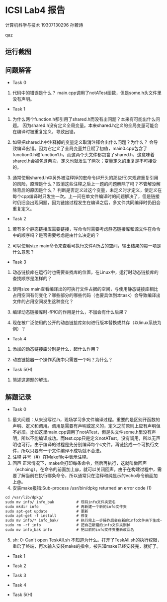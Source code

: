 # ICSⅠ Lab4 报告

计算机科学与技术
19307130296
孙若诗

qaz

## 运行截图

## 问题解答

* Task 0

1. 代码中的错误是什么？
main.cpp调用了notATest函数，但是some.h头文件里没有声明。

* Task 1

1. 为什么两个function.h都引⽤了shared.h⽽没有出问题？本来有可能出什么问题。
因为shared.h没有定义全局变量。本来shared.h定义的全局变量可能会在编译时被重复定义，导致出错。

2. 如果把shared.h中注释掉的变量定义取消注释会出什么问题？为什么？
会导致编译出错。因为它定义了全局变量并且赋了初值，main0.cpp包含了function0.h和function1.h，而这两个头文件都包含了shared.h，这意味着shared.h会被包含两次，定义也就发生了两次；变量定义的重复是不可接受的。

3. 通常使⽤shared.h中另外被注释掉的宏命令(#开头的那些⾏)来规避重复引⽤的⻛险，原理是什么？取消这些注释之后上⼀题的问题解除了吗？不管解没解除背后的原因是什么？
判断是否定义过这个变量，未定义时才定义，使定义在每个cpp编译时只发生一次。上一问在单文件编译时的问题解决了，但是链接时仍旧会出现问题，因为链接过程发生在编译之后，多文件共同编译时仍旧会重复定义。

* Task 2

1. 若有多个静态链接库需要链接，写命令时需要考虑静态链接库和源⽂件在命令中的顺序吗？是否需要考虑是由什么决定的？

2. 可以使⽤size main命令来查看可执⾏⽂件A所占的空间，输出结果的每⼀项是什么意思？

* Task 3

1. 动态链接库在运⾏时也需要查找库的位置，在Linux中，运⾏时动态链接库的查找顺序是怎样的？

2. 使⽤size main查看编译出的可执⾏⽂件占据的空间，与使⽤静态链接库相⽐占⽤空间有何变化？哪些部分的哪些代码（也要具体到本task）会导致编译出⽂件的占⽤空间发⽣这种变化？

3. 编译动态链接库时-fPIC的作⽤是什么，不加会有什么后果？

4. 现在被⼴泛使⽤的公开的动态链接库如何进⾏版本替换或共存（以linux系统为例）？

* Task 4

1. 添加的动态链接库分别是什么，起什么作⽤？

2. 动态链接器⼀个操作系统中只需要⼀个吗？为什么？

* Task 5(H)

1. 简述这道题的解法。

## 解题记录

* Task 0

1. 最大问题：从来没写过.h，现场学习多文件编译过程。重要的是区别开函数的声明、定义和调用。调用是需要有声明或定义的，定义之前原则上应有声明但不必须。比如这里main.cpp调用了notATest，但是头文件some.h里没有声明，所以不能编译成功。而test.cpp只是定义notATest，没有调用，所以无声明也可行。由于编译的过程是先分别编译每个c文件，再链接成一个可执行文件，所以只要有一个文件编译不成功就不合法。
2. 注释
井号（#）在Makefile中表示注释。
3. 回声
正常情况下，make会打印每条命令，然后再执行，这就叫做回声（echoing）。在命令的前面加上@，就可以关闭回声。由于在构建过程中，需要了解当前在执行哪条命令，所以通常只在注释和纯显示的echo命令前面加上@。
4. 安装make报错:Sub-process /usr/bin/dpkg returned an error code (1)

~~~html
cd /var/lib/dpkg/
sudo mv info/ info_bak          # 现将info文件夹更名
sudo mkdir info                 # 再新建一个新的info文件夹
sudo apt-get update             # 更新
sudo apt-get -f install         # 修复
sudo mv info/* info_bak/        # 执行完上一步操作后会在新的info文件夹下生成一些文件，现将这些文件全部移到info_bak文件夹下
sudo rm -rf info                # 把自己新建的info文件夹删掉
sudo mv info_bak info           # 把以前的info文件夹重新改回名
~~~

5. sh: 0: Can't open TeskAll.sh
不知道为什么。打开了TeskAll.sh的执行权限，重启了终端，再次输入安装make的指令，被告知make已经安装完，就好了。

* Task 1

* Task 2

* Task 3

* Task 4

* Task 5(H)
